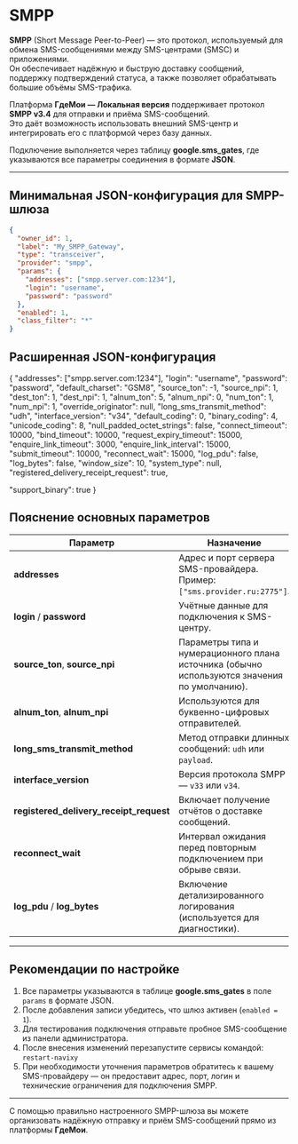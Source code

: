 # SMPP

**SMPP** (Short Message Peer-to-Peer) — это протокол, используемый для обмена SMS-сообщениями между SMS-центрами (SMSC) и приложениями.  
Он обеспечивает надёжную и быструю доставку сообщений, поддержку подтверждений статуса, а также позволяет обрабатывать большие объёмы SMS-трафика.

Платформа **ГдеМои — Локальная версия** поддерживает протокол **SMPP v3.4** для отправки и приёма SMS-сообщений.  
Это даёт возможность использовать внешний SMS-центр и интегрировать его с платформой через базу данных.

Подключение выполняется через таблицу **google.sms_gates**, где указываются все параметры соединения в формате **JSON**.

---

## Минимальная JSON-конфигурация для SMPP-шлюза

```json
{
  "owner_id": 1,
  "label": "My_SMPP_Gateway",
  "type": "transceiver",
  "provider": "smpp",
  "params": {
    "addresses": ["smpp.server.com:1234"],
    "login": "username",
    "password": "password"
  },
  "enabled": 1,
  "class_filter": "*"
}
```

## Расширенная JSON-конфигурация
{
  "addresses": ["smpp.server.com:1234"],
  "login": "username",
  "password": "password",
  "default_charset": "GSM8",
  "source_ton": -1,
  "source_npi": 1,
  "dest_ton": 1,
  "dest_npi": 1,
  "alnum_ton": 5,
  "alnum_npi": 0,
  "num_ton": 1,
  "num_npi": 1,
  "override_originator": null,
  "long_sms_transmit_method": "udh",
  "interface_version": "v34",
  "default_coding": 0,
  "binary_coding": 4,
  "unicode_coding": 8,
  "null_padded_octet_strings": false,
  "connect_timeout": 10000,
  "bind_timeout": 10000,
  "request_expiry_timeout": 15000,
  "enquire_link_timeout": 3000,
  "enquire_link_interval": 15000,
  "submit_timeout": 10000,
  "reconnect_wait": 15000,
  "log_pdu": false,
  "log_bytes": false,
  "window_size": 10,
  "system_type": null,
  "registered_delivery_receipt_request": true,

  "support_binary": true
}

## Пояснение основных параметров

| Параметр | Назначение |
|-----------|------------|
| **addresses** | Адрес и порт сервера SMS-провайдера. Пример: `["sms.provider.ru:2775"]`. |
| **login** / **password** | Учётные данные для подключения к SMS-центру. |
| **source_ton**, **source_npi** | Параметры типа и нумерационного плана источника (обычно используются значения по умолчанию). |
| **alnum_ton**, **alnum_npi** | Используются для буквенно-цифровых отправителей. |
| **long_sms_transmit_method** | Метод отправки длинных сообщений: `udh` или `payload`. |
| **interface_version** | Версия протокола SMPP — `v33` или `v34`. |
| **registered_delivery_receipt_request** | Включает получение отчётов о доставке сообщений. |
| **reconnect_wait** | Интервал ожидания перед повторным подключением при обрыве связи. |
| **log_pdu** / **log_bytes** | Включение детализированного логирования (используется для диагностики). |

---

## Рекомендации по настройке

1. Все параметры указываются в таблице **google.sms_gates** в поле `params` в формате JSON.  
2. После добавления записи убедитесь, что шлюз активен (`enabled = 1`).  
3. Для тестирования подключения отправьте пробное SMS-сообщение из панели администратора.  
4. После внесения изменений перезапустите сервисы командой: `restart-navixy`
5. При необходимости уточнения параметров обратитесь к вашему SMS-провайдеру — он предоставит адрес, порт, логин и технические ограничения для подключения SMPP.

---

С помощью правильно настроенного SMPP-шлюза вы можете организовать надёжную отправку и приём SMS-сообщений прямо из платформы **ГдеМои**.

